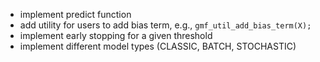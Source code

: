 * implement predict function
* add utility for users to add bias term, e.g., `gmf_util_add_bias_term(X);`
* implement early stopping for a given threshold
* implement different model types (CLASSIC, BATCH, STOCHASTIC)
